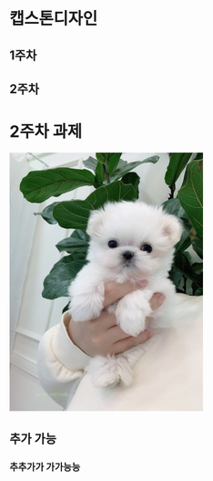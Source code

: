 # 캡스톤디자인 


## 1주차

## 2주차 
# 2주차 과제
<img width="" height="" src="./png/gang.jfif"></img>

  
## 추가 가능
### 추추가가 가가능능

